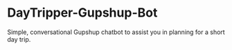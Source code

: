 # DayTripper-Gupshup-Bot
Simple, conversational Gupshup chatbot to assist you in planning for a short day trip.
